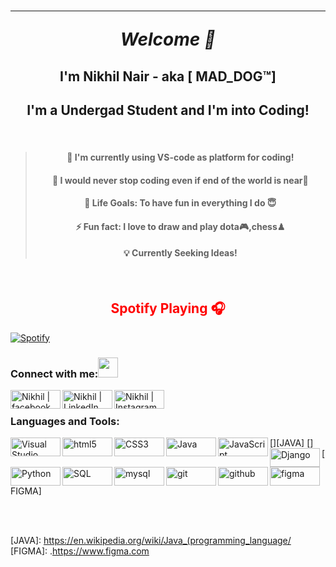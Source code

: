  <h1 align='center' styles.less='border-bottom: none' >
  
------
 
<i>Welcome 👋 </i>
  

</h1>
<h2 align='center'>I'm Nikhil Nair - aka [ MAD_DOG™]</h2>
<h2 align='center'> I'm a Undergad Student and I'm into Coding!</h2>

<br>

> <h4 align='center'  > 🔭 I'm currently using VS-code as platform for coding!</h4>  
> <h4 align='center'> 🌱 I would never stop coding even if end of the world is near🤣</h4>
> <h4 align='center'> 🥅 Life Goals: To have fun in everything I do 😇</h4>
> <h4 align='center'> ⚡ Fun fact: I love to draw and play dota🎮,chess♟</h4>
> <h4 align='center'> 💡  Currently Seeking Ideas!</h4>
 
<br> 



<h2 align='center' style="color:red;"> Spotify Playing 🎧</h2>


[![Spotify](https://novatorem1.vercel.app/api/spotify)](https://open.spotify.com/user/31blcmb3wzhfxj4o3hem42ugwcxe?si=rbhr_BPDTsCGS-qWjEftMQz)

### Connect with me:<img src="https://github.com/TheDudeThatCode/TheDudeThatCode/blob/master/Assets/Handshake.gif" height="32px">

[<img align="left" alt="Nikhil | facebook" width="80px" height="30px" src="https://img.shields.io/badge/Facebook-1877F2?style=for-the-badge&logo=facebook&logoColor=white" />][facebook]
[<img align="left" alt="Nikhil | LinkedIn" width="80px" height="30px" src="https://img.shields.io/badge/LinkedIn-0077B5?style=for-the-badge&logo=linkedin&logoColor=white" />][linkedin]
[<img align="left" alt="Nikhil | Instagram" width="80px" height="30px" src="https://img.shields.io/badge/Instagram-E4405F?style=for-the-badge&logo=instagram&logoColor=white" />][instagram]
  
<br />

### Languages and Tools:

[<img align="left" alt="Visual Studio Code" width="80px" height="30px" src="https://img.shields.io/badge/Visual_Studio_Code-0078D4?style=for-the-badge&logo=visual%20studio%20code&logoColor=white" />][VSCODE]
[<img align="left" alt="html5" width="80px" height="30px" src="https://img.shields.io/badge/HTML5-E34F26?style=for-the-badge&logo=html5&logoColor=white" />][HTML]
[<img align="left" alt="CSS3" width="80px" height="30px" src="https://img.shields.io/badge/CSS3-1572B6?style=for-the-badge&logo=css3&logoColor=white" />][CSS]
[<img align="left" alt="Java" width="80px" height="30px" src="https://img.shields.io/badge/Java-ED8B00?style=for-the-badge&logo=java&logoColor=white" />][JAVA]
[<img align="left" alt="JavaScript" width="80px" height="30px" src="https://img.shields.io/badge/JavaScript-F7DF1E?style=for-the-badge&logo=javascript&logoColor=black" />][JAVASCRIPT]
[<img align="left" alt="Django" width="80px" height="30px" height="30px" src="https://img.shields.io/badge/Django-092E20?style=for-the-badge&logo=django&logoColor=green" />][DJANGO]
[<img align="left" alt="Python" width="80px" height="30px" src="https://img.shields.io/badge/Python-FFD43B?style=for-the-badge&logo=python&logoColor=darkgreen">][PYTHON]
[<img align="left" alt="SQL" width="80px" height="30px" src="https://img.shields.io/badge/PostgreSQL-316192?style=for-the-badge&logo=postgresql&logoColor=white" />][SQL]
[<img align="left" alt="mysql" width="80px" height="30px" src="https://img.shields.io/badge/MySQL-00000F?style=for-the-badge&logo=mysql&logoColor=white" />][MYSQL]
[<img align="left" alt="git" width="80px" height="30px" src="https://img.shields.io/badge/Git-F05032?style=for-the-badge&logo=git&logoColor=white" />][GIT]
[<img align="left" alt="github" width="80px" height="30px" src="https://img.shields.io/badge/GitHub-100000?style=for-the-badge&logo=github&logoColor=white">][GITHUB]
[<img align="left" alt="figma" width="80px" height="30px" src="https://img.shields.io/badge/Figma-F24E1E?style=for-the-badge&logo=figma&logoColor=white" />][FIGMA]

<br />
<br />

[instagram]: https://www.instagram.com/nikhil.nair_md/
[linkedin]: www.linkedin.com/in/nikhil-nair-174796197/
[facebook]: https://www.facebook.com/nikhil.nair.50767
[VSCODE]: https://code.visualstudio.com/
[HTML]: https://devdocs.io/html/
[CSS]: https://developer.mozilla.org/en-US/docs/Web/CSS
[JAVASCRIPT]: https://devdocs.io/javascript/
[DJANGO]: https://docs.djangoproject.com/en/3.1/
[PYTHON]: https://www.python.org/doc/
[SQL]: https://dev.mysql.com/doc/
[GITHUB]: https://docs.github.com/en/github
[MYSQL]: https://dev.mysql.com/doc/
[GIT]: https://git-scm.com/doc
[TERMINAL]: https://docs.microsoft.com/en-us/windows/terminal/
[JAVA]: https://en.wikipedia.org/wiki/Java_(programming_language/
[FIGMA]: .https://www.figma.com


